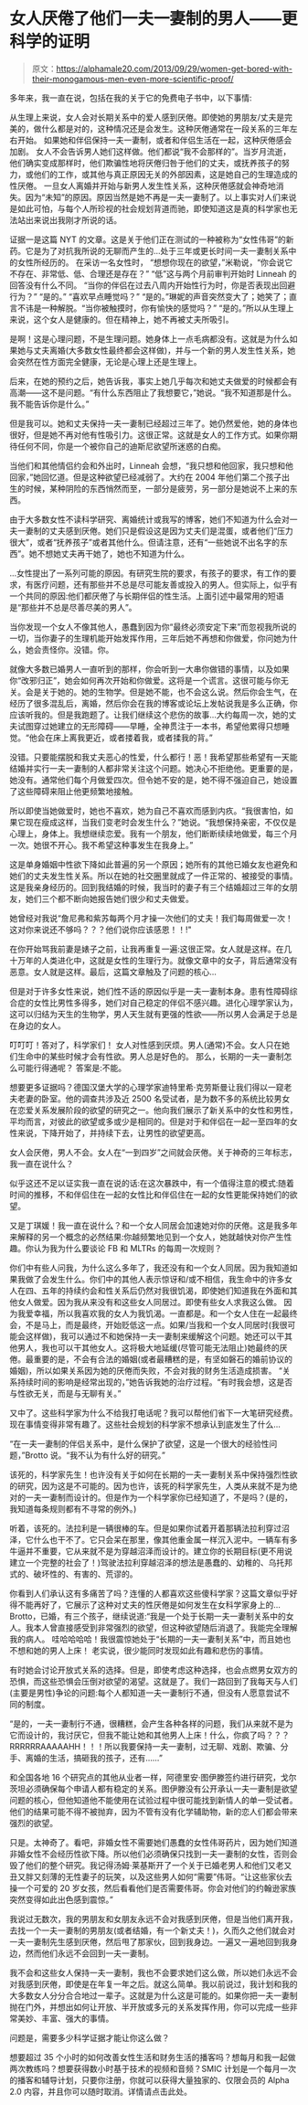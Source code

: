 # 女人厌倦了他们一夫一妻制的男人——更科学的证明

> 原文：<https://alphamale20.com/2013/09/29/women-get-bored-with-their-monogamous-men-even-more-scientific-proof/>

多年来，我一直在说，包括在我的关于它的免费电子书中，以下事情:

从生理上来说，女人会对长期关系中的爱人感到厌倦。即使她的男朋友/丈夫是完美的，做什么都是对的，这种情况还是会发生。这种厌倦通常在一段关系的三年左右开始。
如果她和伴侣保持一夫一妻制，或者和伴侣生活在一起，这种厌倦感会加剧。
女人不会告诉男人她们这样做。他们都说“我不会那样的”。当岁月流逝，他们确实变成那样时，他们欺骗性地将厌倦归咎于他们的丈夫，或抚养孩子的努力，或他们的工作，或其他与真正原因无关的外部因素，这是她自己的生理造成的性厌倦。
一旦女人离婚并开始与新男人发生性关系，这种厌倦感就会神奇地消失。因为“未知”的原因。原因当然是她不再是一夫一妻制了。以上事实对人们来说是如此可怕，与每个人所珍视的社会规划背道而驰，即使知道这是真的科学家也无法站出来说出我刚才所说的话。

证据一是这篇 NYT 的文章。这是关于他们正在测试的一种被称为“女性伟哥”的新药。它是为了对抗我所说的无聊而产生的...处于三年或更长时间一夫一妻制关系中的女性所经历的。
在采访一名女性时，
“想想你现在的欲望，”米勒说，“你会说它不存在、非常低、低、合理还是存在？”
“低”这与两个月前审判开始时 Linneah 的回答没有什么不同。
“当你的伴侣在过去八周内开始性行为时，你是否表现出回避行为？”
“是的。”
“喜欢早点睡觉吗？”
“是的。”琳妮的声音突然变大了；她笑了；直言不讳是一种解脱。“当你被触摸时，你有愉快的感觉吗？”
“是的。”所以从生理上来说，这个女人是健康的。但在精神上，她不再被丈夫所吸引。

是啊！这是心理问题，不是生理问题。她身体上一点毛病都没有。这就是为什么如果她与丈夫离婚(大多数女性最终都会这样做)，并与一个新的男人发生性关系，她会突然在性方面完全健康，无论是心理上还是生理上。

后来，在她的预约之后，她告诉我，事实上她几乎每次和她丈夫做爱的时候都会有高潮——这不是问题。“有什么东西阻止了我想要它，”她说。“我不知道那是什么。我不能告诉你是什么。”

但是我可以。她和丈夫保持一夫一妻制已经超过三年了。她仍然爱他，她的身体也很好，但是她不再对他有性吸引力。这很正常。这就是女人的工作方式。如果你期待任何不同，你是一个被你自己的迪斯尼欲望所迷惑的白痴。

当他们和其他情侣约会和外出时，Linneah 会想，“我只想和他回家，我只想和他回家，”她回忆道。但是这种欲望已经减弱了。大约在 2004 年他们第二个孩子出生的时候，某种阴险的东西悄然而至，一部分是疲劳，另一部分是她说不上来的东西。

由于大多数女性不读科学研究、离婚统计或我写的博客，她们不知道为什么会对一夫一妻制的丈夫感到厌倦。她们只是假设这是因为丈夫们是混蛋，或者他们“压力很大”，或者“抚养孩子”或者其他什么。但请注意，还有“一些她说不出名字的东西”。她不想她丈夫再干她了，她也不知道为什么。

...女性提出了一系列可能的原因。有研究生院的要求，有孩子的要求，有工作的要求，有医疗问题，还有那些并不总是尽可能友善或投入的男人。但实际上，似乎有一个共同的原因:他们都厌倦了与长期伴侣的性生活。上面引述中最常用的短语是“那些并不总是尽善尽美的男人”。

当你发现一个女人不像其他人，愚蠢到因为你“最终必须安定下来”而忽视我所说的一切，当你妻子的生理机能开始发挥作用，三年后她不再想和你做爱，你问她为什么，她会责怪你。没错。你。

就像大多数已婚男人一直听到的那样，你会听到一大串你做错的事情，以及如果你“改邪归正”，她会如何再次开始和你做爱。这将是一个谎言。这很可能与你无关。会是关于她的。她的生物学。但是她不能，也不会这么说。然后你会生气，在经历了很多混乱后，离婚，然后你会在我的博客或论坛上发帖说我是多么正确，你应该听我的。但是我跑题了。让我们继续这个悲伤的故事...大约每周一次，她的丈夫试图穿过她建立的无形障碍——早睡，全神贯注于一本书，希望他累得只想睡觉。“他会在床上离我更近，或者搂着我，或者揉我的背。”

没错。只要能摆脱和我丈夫恶心的性爱，什么都行！恶！我希望那些希望有一天能结婚并实行一夫一妻制的人都非常关注这个问题。她决心不拒绝他。更重要的是，她没有。通常他们每个月做爱四次。但令她不安的是，她不得不强迫自己，她设置了这些障碍来阻止他更频繁地接触。

所以即使当她做爱时，她也不喜欢，她为自己不喜欢而感到内疚。“我很害怕，如果它现在瘦成这样，当我们变老时会发生什么？”她说。“我想保持亲密，不仅仅是心理上，身体上。我想继续恋爱。我有一个朋友，他们断断续续地做爱，每三个月一次。她很不开心。我不希望这种事发生在我身上。”

这是单身婚姻中性欲下降如此普遍的另一个原因；她所有的其他已婚女友也避免和她们的丈夫发生性关系。所以在她的社交圈里就成了一件正常的、被接受的事情。这是我亲身经历的。回到我结婚的时候，我当时的妻子有三个结婚超过三年的女朋友，她们三个都不断向她报告她们很少和丈夫做爱。

她曾经对我说“詹尼弗和紫苏每两个月才操一次他们的丈夫！我们每周做爱一次！这对你来说还不够吗？？？他们说你应该感恩！！!"

在你开始骂我前妻是婊子之前，让我再重复一遍:这很正常。女人就是这样。在几十万年的人类进化中，这就是女性的生理行为。就像文章中的女子，背后通常没有恶意。女人就是这样。最后，这篇文章触及了问题的核心...

但是对于许多女性来说，她们性不适的原因似乎是一夫一妻制本身。患有性障碍综合症的女性比男性多得多，她们对自己稳定的伴侣不感兴趣。进化心理学家认为，这可以归结为天生的生物学，男人天生就有更强的性欲——所以男人会满足于总是在身边的女人。

叮叮叮！答对了，科学家们！
女人对性感到厌烦。男人(通常)不会。女人只在她们生命中的某些时候才会有性欲。男人总是好色的。
那么，长期的一夫一妻制怎么可能行得通呢？
答案是:不能。

想要更多证据吗？德国汉堡大学的心理学家迪特里希·克劳斯曼让我们得以一窥老夫老妻的卧室。他的调查共涉及近 2500 名受试者，是为数不多的系统比较男女在恋爱关系发展阶段的欲望的研究之一。他向我们展示了新关系中的女性和男性，平均而言，对彼此的欲望或多或少是相同的。但是对于和伴侣在一起一至四年的女性来说，下降开始了，并持续下去，让男性的欲望更高。

女人会厌倦，男人不会。女人在“一到四岁”之间就会厌倦。关于神奇的三年标志，我一直在说什么？

似乎这还不足以证实我一直在说的话:在这次暴跌中，有一个值得注意的模式:随着时间的推移，不和伴侣住在一起的女性比和伴侣住在一起的女性更能保持她们的欲望。

又是丁琪媛！我一直在说什么？和一个女人同居会加速她对你的厌倦。这是我多年来解释的另一个概念的必然结果:你越频繁地见到一个女人，她就越快对你产生性趣。你认为我为什么要谈论 FB 和 MLTRs 的每周一次规则？

你们中有些人问我，为什么这么多年了，我还没有和一个女人同居。因为我知道如果我做了会发生什么。你们中的其他人表示惊讶和/或不相信，我生命中的许多女人在四、五年的持续约会和性关系后仍然对我很饥渴，即使她们知道我在外面和其他女人做爱。因为我从来没有和这些女人同居过。即使有些女人求我这么做。
因为我爱幸福，所以我喜欢我的女人为我饥渴。一直都是。和一个女人住在一起最终会，不是马上，而是最终，开始贬低这一点。如果/当我和一个女人同居时(我很可能会这样做)，我可以通过不和她保持一夫一妻制来缓解这个问题。她还可以干其他男人，我也可以干其他女人。这将极大地延缓(尽管可能无法阻止)她最终的厌倦。最重要的是，不会有合法的婚姻(或者最糟糕的是，有坚如磐石的婚前协议的婚姻)，所以如果关系因为她的厌倦而失败，不会对我的财务生活造成损害。 “关系持续时间的影响是经常出现的，”她告诉我她的治疗过程。“有时我会想，这是否与性欲无关，而是与无聊有关。”

又中了。这些科学家为什么不给我打电话呢？我可以帮他们省下一大笔研究经费。
现在事情变得非常有趣了。这些社会规划的科学家不想承认到底发生了什么...

“在一夫一妻制的伴侣关系中，是什么保护了欲望，这是一个很大的经验性问题，”Brotto 说。“我不认为有什么好的研究。”

该死的，科学家先生！也许没有关于如何在长期的一夫一妻制关系中保持强烈性欲的研究，因为这是不可能的。因为也许，该死的科学家先生，人类从来就不是为绝对的一夫一妻制而设计的。但是作为一个科学家你已经知道了，不是吗？(是的，我知道每条规则都有不寻常的例外。)

听着，该死的。法拉利是一辆很棒的车。但是如果你试着开着那辆法拉利穿过沼泽，它什么也干不了。它只会呆在那里，像其他重金属一样沉入泥中。一辆车有多牛逼并不重要，它从来就不是为穿越沼泽而设计的。建立你的长期目标(更不用说建立一个完整的社会了！)驾驶法拉利穿越沼泽的想法是愚蠢的、幼稚的、乌托邦式的、破坏性的、有害的、荒谬的。

你看到人们承认这有多痛苦了吗？连懂的人都喜欢这些傻科学家？这篇文章似乎好得不能再好了，它展示了这种对丈夫的性厌倦是如何发生在女科学家身上的...
Brotto，已婚，有三个孩子，继续说道:“我是一个处于长期一夫一妻制关系中的女人。我本人曾直接感受到非常强烈的欲望，但这种欲望随后消退了。我能完全理解我的病人。
哇哈哈哈哈！我很震惊她处于“长期的一夫一妻制关系”中，而且她也不想和她的男人上床！
老实说，很少能同时发现如此有趣和悲伤的事情。

有时她会讨论开放式关系的选择。但是，即使考虑这种选择，也会点燃男女双方的恐惧，而这些恐惧会压倒对欲望的渴望。这就是了。我们一路回到了我每天与人们(主要是男性)争论的问题:每个人都知道一夫一妻制行不通，但没有人愿意尝试不同的制度。

“是的，一夫一妻制行不通，很糟糕，会产生各种各样的问题，我们从来就不是为它而设计的，我讨厌它，但我不能让她和其他男人上床！什么，你疯了吗？？？RRRRRRAAAAAHH！！！所以我要保持一夫一妻制，过无聊、戏剧、欺骗、分手、离婚的生活，搞砸我的孩子，还有……”

和全国各地 16 个研究点的其他从业者一样，阿德里安·图伊滕签约进行研究，戈尔茨坦必须确保每个申请人都有稳定的关系。图伊滕没有公开承认一夫一妻制是欲望问题的核心，但他知道他不能使用在试验过程中很可能找到新情人的单一受试者。他们的结果可能不得不被抛弃，因为不管有没有化学辅助物，新的恋人们都会带来强烈的欲望。

只是。太神奇了。看吧，非婚女性不需要她们愚蠢的女性伟哥药片，因为她们知道非婚女性不会经历性欲下降。所以他们必须确保只找到一夫一妻制的女性，否则会毁了他们的整个研究。我记得汤姆·莱基斯开了一个关于已婚老男人和他们又老又丑又胖又刻薄的无性妻子的玩笑，以及这些男人如何“需要”伟哥。“让这些家伙去操一个可爱的 20 岁女孩，然后看看他们是否需要伟哥。你会对他们的约翰逊家族突然变得如此出色感到震惊。”

我说过无数次，我的男朋友和女朋友永远不会对我感到厌倦，但是当他们离开我，去找一个一夫一妻制的男朋友(或者结婚，有一个新丈夫！)，久而久之他们就会对一夫一妻制先生感到厌倦，然后甩了那家伙，回到我身边。一遍又一遍地回到我身边，然而他们永远不会回到一夫一妻制。

我不会和这些女人保持一夫一妻制，我也不会要求她们这么做，所以她们永远不会对我感到厌倦，即使是在年复一年之后。就这么简单。我以前说过，我计划和我的大多数女人分分合合地过一辈子。这就是为什么这是可能的。如果你把一夫一妻制抛在门外，并想出如何让开放、半开放或多元的关系发挥作用，你可以完成一些非常美妙、丰富、强大的事情。

问题是，需要多少科学证据才能让你这么做？

想要超过 35 个小时的如何改善女性生活和财务生活的播客吗？想每月和我一起做两次教练吗？想要获得数小时基于技术的视频和音频？SMIC 计划是一个每月一次的播客和辅导计划，只要你注册，你就可以获得大量独家的、仅限会员的 Alpha 2.0 内容，并且你可以随时取消。详情请点击此处。
